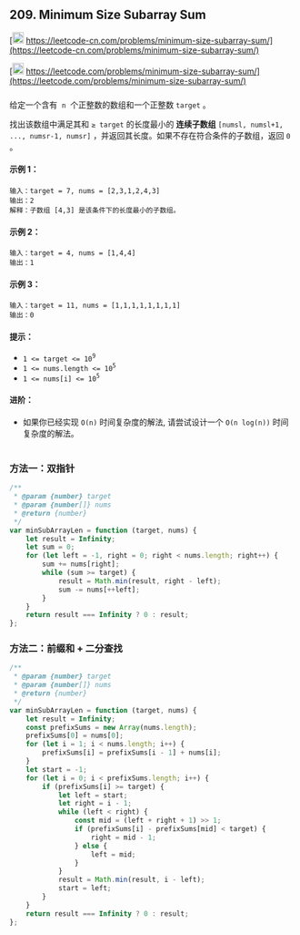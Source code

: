 ## 209. Minimum Size Subarray Sum

[<img src="https://static.leetcode-cn.com/cn-mono-assets/production/assets/logo-dark-cn.c42314a8.svg" height="20" /> https://leetcode-cn.com/problems/minimum-size-subarray-sum/](https://leetcode-cn.com/problems/minimum-size-subarray-sum/)

[<img src="https://assets.leetcode.com/static_assets/public/webpack_bundles/images/logo-dark.e99485d9b.svg" height="20"/> https://leetcode.com/problems/minimum-size-subarray-sum/](https://leetcode.com/problems/minimum-size-subarray-sum/)

###

给定一个含有  `n`  个正整数的数组和一个正整数 `target` 。

找出该数组中满足其和 `≥ target` 的长度最小的 **连续子数组** `[numsl, numsl+1, ..., numsr-1, numsr]` ，并返回其长度。如果不存在符合条件的子数组，返回 `0` 。

#### 示例 1：

```
输入：target = 7, nums = [2,3,1,2,4,3]
输出：2
解释：子数组 [4,3] 是该条件下的长度最小的子数组。
```

#### 示例 2：

```
输入：target = 4, nums = [1,4,4]
输出：1
```

#### 示例 3：

```
输入：target = 11, nums = [1,1,1,1,1,1,1,1]
输出：0
```

#### 提示：

-   `1 <= target <= 10`<sup>`9`</sup>
-   `1 <= nums.length <= 10`<sup>`5`</sup>
-   `1 <= nums[i] <= 10`<sup>`5`</sup>

#### 进阶：

-   如果你已经实现 `O(n)` 时间复杂度的解法, 请尝试设计一个 `O(n log(n))` 时间复杂度的解法。

#

### 方法一：双指针

```js
/**
 * @param {number} target
 * @param {number[]} nums
 * @return {number}
 */
var minSubArrayLen = function (target, nums) {
    let result = Infinity;
    let sum = 0;
    for (let left = -1, right = 0; right < nums.length; right++) {
        sum += nums[right];
        while (sum >= target) {
            result = Math.min(result, right - left);
            sum -= nums[++left];
        }
    }
    return result === Infinity ? 0 : result;
};
```

### 方法二：前缀和 + 二分查找

```js
/**
 * @param {number} target
 * @param {number[]} nums
 * @return {number}
 */
var minSubArrayLen = function (target, nums) {
    let result = Infinity;
    const prefixSums = new Array(nums.length);
    prefixSums[0] = nums[0];
    for (let i = 1; i < nums.length; i++) {
        prefixSums[i] = prefixSums[i - 1] + nums[i];
    }
    let start = -1;
    for (let i = 0; i < prefixSums.length; i++) {
        if (prefixSums[i] >= target) {
            let left = start;
            let right = i - 1;
            while (left < right) {
                const mid = (left + right + 1) >> 1;
                if (prefixSums[i] - prefixSums[mid] < target) {
                    right = mid - 1;
                } else {
                    left = mid;
                }
            }
            result = Math.min(result, i - left);
            start = left;
        }
    }
    return result === Infinity ? 0 : result;
};
```

